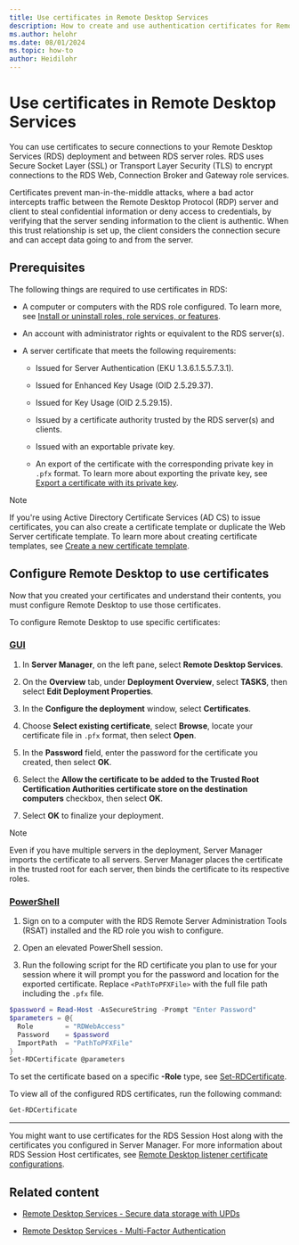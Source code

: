 ```yaml
---
title: Use certificates in Remote Desktop Services
description: How to create and use authentication certificates for Remote Desktop Services.
ms.author: helohr
ms.date: 08/01/2024
ms.topic: how-to
author: Heidilohr
---
```

# Use certificates in Remote Desktop Services

You can use certificates to secure connections to your Remote Desktop Services (RDS) deployment and between RDS server roles. RDS uses Secure Socket Layer (SSL) or Transport Layer Security (TLS) to encrypt connections to the RDS Web, Connection Broker and Gateway role services.

Certificates prevent man-in-the-middle attacks, where a bad actor intercepts traffic between the Remote Desktop Protocol (RDP) server and client to steal confidential information or deny access to credentials, by verifying that the server sending information to the client is authentic. When this trust relationship is set up, the client considers the connection secure and can accept data going to and from the server.

## Prerequisites

The following things are required to use certificates in RDS:

- A computer or computers with the RDS role configured. To learn more, see [Install or uninstall roles, role services, or features](../../administration/server-manager/install-or-uninstall-roles-role-services-or-features.md).

- An account with administrator rights or equivalent to the RDS server(s).

- A server certificate that meets the following requirements:

  - Issued for Server Authentication (EKU 1.3.6.1.5.5.7.3.1).

  - Issued for Enhanced Key Usage (OID 2.5.29.37).

  - Issued for Key Usage (OID 2.5.29.15).

  - Issued by a certificate authority trusted by the RDS server(s) and clients.

  - Issued with an exportable private key.

  - An export of the certificate with the corresponding private key in `.pfx` format. To learn more about exporting the private key, see [Export a certificate with its private key](../../identity/ad-cs/export-certificate-private-key.md).

>[!NOTE]
>If you're using Active Directory Certificate Services (AD CS) to issue certificates, you can also create a certificate template or duplicate the Web Server certificate template. To learn more about creating certificate templates, see [Create a new certificate template](../../identity/ad-cs/manage-certificate-templates.md#create-a-new-certificate-template).

## Configure Remote Desktop to use certificates

Now that you created your certificates and understand their contents, you must configure Remote Desktop to use those certificates.

To configure Remote Desktop to use specific certificates:

### [GUI](#tab/gui)

1. In **Server Manager**, on the left pane, select **Remote Desktop Services**.

1. On the **Overview** tab, under **Deployment Overview**, select **TASKS**, then select **Edit Deployment Properties**.

1. In the **Configure the deployment** window, select **Certificates**.

1. Choose **Select existing certificate**, select **Browse**, locate your certificate file in `.pfx` format, then select **Open**.

1. In the **Password** field, enter the password for the certificate you created, then select **OK**.

1. Select the **Allow the certificate to be added to the Trusted Root Certification Authorities certificate store on the destination computers** checkbox, then select **OK**.

1. Select **OK** to finalize your deployment.

>[!NOTE]
>Even if you have multiple servers in the deployment, Server Manager imports the certificate to all servers. Server Manager places the certificate in the trusted root for each server, then binds the certificate to its respective roles.

### [PowerShell](#tab/powershell)

1. Sign on to a computer with the RDS Remote Server Administration Tools (RSAT) installed and the RD role you wish to configure.

1. Open an elevated PowerShell session.

1. Run the following script for the RD certificate you plan to use for your session where it will prompt you for the password and location for the exported certificate. Replace `<PathToPFXFile>` with the full file path including the `.pfx` file.

  ```powershell
  $password = Read-Host -AsSecureString -Prompt "Enter Password"
  $parameters = @{
    Role        = "RDWebAccess"
    Password    = $password
    ImportPath  = "PathToPFXFile"
  }
  Set-RDCertificate @parameters
  ```

To set the certificate based on a specific **-Role** type, see [Set-RDCertificate](/powershell/module/rdmgmt/set-rdcertificate).

To view all of the configured RDS certificates, run the following command:

```powershell
Get-RDCertificate
```

---

You might want to use certificates for the RDS Session Host along with the certificates you configured in Server Manager. For more information about RDS Session Host certificates, see [Remote Desktop listener certificate configurations](/troubleshoot/windows-server/remote/remote-desktop-listener-certificate-configurations).

## Related content

- [Remote Desktop Services - Secure data storage with UPDs](rds-plan-secure-data-storage.md)

- [Remote Desktop Services - Multi-Factor Authentication](rds-plan-mfa.md)
